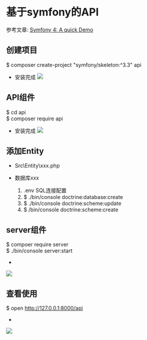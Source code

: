 # 基于symfony的API

参考文章: [Symfony 4: A quick Demo](https://medium.com/@fabpot/symfony-4-a-quick-demo-da7d32be323)


## 创建项目

$ composer create-project "symfony/skeleton:^3.3" api

- 安装完成
![](https://ws3.sinaimg.cn/large/006tKfTcly1g1e00fx9xyj31b60fsdig.jpg)

## API组件

$ cd api  
$ composer require api

- 安装完成
![](https://ws4.sinaimg.cn/large/006tKfTcly1g1dzxzheifj30yu0o4gox.jpg)

## 添加Entity

- Src\Entity\xxx.php

  <?php  
  namespace App\Entity;  

  use Doctrine\ORM\Mapping as ORM;  
  use ApiPlatform\Core\Annotation\ApiResource;  

  /**  
   * @ORM\Entity  
   * @ORM\Table(name="user")  
   * @ApiResource  
   */  
  class User  
  {  
      /**  
       * @var int the id  
       *   
       * @ORM\Id  
       * @ORM\GeneratedValue  
       * @ORM\Column(type="integer")  
       */  
      public $id;  
    
      /**  
       * @var string A name  
       *   
       * @ORM\Column  
       */  
      public $name;  
  }

- 数据库xxx

  1. .env SQL连接配置  
  2. $ ./bin/console doctrine:database:create  
  3. $ ./bin/console doctrine:scheme:update  
  4. $ /bin/console doctrine:scheme:create

## server组件

$ compoer require server  
$ ./bin/console server:start

- 
![](https://ws1.sinaimg.cn/large/006tKfTcly1g1dzy3p24xj31bu0hon13.jpg)

## 查看使用

$ open http://127.0.0.1:8000/api

- 
![](https://ws2.sinaimg.cn/large/006tKfTcly1g1dzy6kpsuj31gx0u0doh.jpg)

